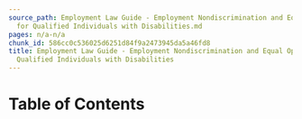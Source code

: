 ```yaml
---
source_path: Employment Law Guide - Employment Nondiscrimination and Equal Opportunity
  for Qualified Individuals with Disabilities.md
pages: n/a-n/a
chunk_id: 586cc0c536025d6251d84f9a2473945da5a46fd8
title: Employment Law Guide - Employment Nondiscrimination and Equal Opportunity for
  Qualified Individuals with Disabilities
---
```

# Table of Contents
